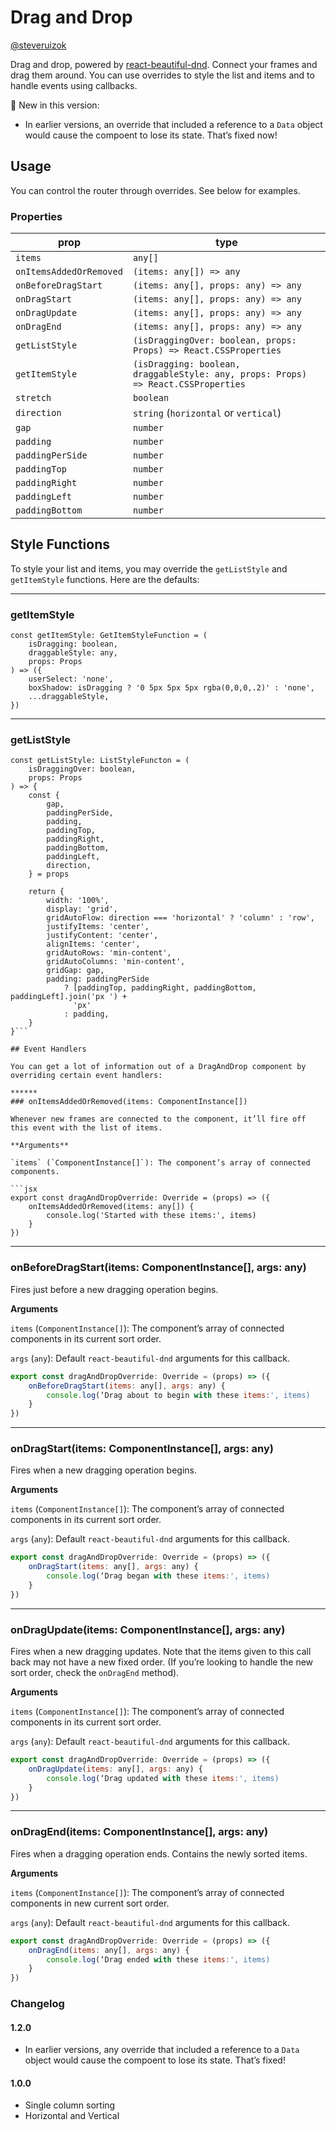 # Drag and Drop

[@steveruizok](http://twitter.com/steveruizok)

Drag and drop, powered by [react-beautiful-dnd](https://github.com/atlassian/react-beautiful-dnd). Connect your frames and drag them around. You can use overrides to style the list and items and to handle events using callbacks.

🎉 New in this version:

- In earlier versions, an override that included a reference to a `Data` object would cause the compoent to lose its state. That’s fixed now!

## Usage

You can control the router through overrides. See below for examples.

### Properties

prop | type
----------- | ---|
`items`|`any[]`|`[]`
`onItemsAddedOrRemoved` | `(items: any[]) => any`|
`onBeforeDragStart`| `(items: any[], props: any) => any`|
`onDragStart`|`(items: any[], props: any) => any`|
`onDragUpdate`| `(items: any[], props: any) => any`|
`onDragEnd`|`(items: any[], props: any) => any`|
`getListStyle`|`(isDraggingOver: boolean, props: Props) => React.CSSProperties`|
`getItemStyle` | `(isDragging: boolean, draggableStyle: any, props: Props) => React.CSSProperties`
`stretch`| `boolean` | false
`direction` | `string` (`horizontal` or `vertical`)
`gap` | `number`
`padding` | `number`
`paddingPerSide` | `number`
`paddingTop` | `number`
`paddingRight` | `number`
`paddingLeft` | `number`
`paddingBottom` | `number`

## Style Functions

To style your list and items, you may override the `getListStyle` and `getItemStyle` functions. Here are the defaults:

******
### getItemStyle

```
const getItemStyle: GetItemStyleFunction = (
	isDragging: boolean,
	draggableStyle: any,
	props: Props
) => ({
	userSelect: 'none',
	boxShadow: isDragging ? '0 5px 5px 5px rgba(0,0,0,.2)' : 'none',
	...draggableStyle,
})
```
******

### getListStyle

```
const getListStyle: ListStyleFuncton = (
	isDraggingOver: boolean,
	props: Props
) => {
	const {
		gap,
		paddingPerSide,
		padding,
		paddingTop,
		paddingRight,
		paddingBottom,
		paddingLeft,
		direction,
	} = props

	return {
		width: '100%',
		display: 'grid',
		gridAutoFlow: direction === 'horizontal' ? 'column' : 'row',
		justifyItems: 'center',
		justifyContent: 'center',
		alignItems: 'center',
		gridAutoRows: 'min-content',
		gridAutoColumns: 'min-content',
		gridGap: gap,
		padding: paddingPerSide
			? [paddingTop, paddingRight, paddingBottom, paddingLeft].join('px ') +
			  'px'
			: padding,
	}
}```

## Event Handlers

You can get a lot of information out of a DragAndDrop component by overriding certain event handlers:

******
### onItemsAddedOrRemoved(items: ComponentInstance[])

Whenever new frames are connected to the component, it’ll fire off this event with the list of items.

**Arguments**

`items` (`ComponentInstance[]`): The component’s array of connected components.

```jsx
export const dragAndDropOverride: Override = (props) => ({
    onItemsAddedOrRemoved(items: any[]) {
        console.log('Started with these items:', items)
    }
})
```

******

### onBeforeDragStart(items: ComponentInstance[], args: any)

Fires just before a new dragging operation begins.

**Arguments**

`items` (`ComponentInstance[]`): The component’s array of connected components in its current sort order.

`args` (`any`): Default `react-beautiful-dnd` arguments for this callback.

```jsx
export const dragAndDropOverride: Override = (props) => ({
    onBeforeDragStart(items: any[], args: any) {
        console.log(‘Drag about to begin with these items:', items)
    }
})
```

******

### onDragStart(items: ComponentInstance[], args: any)

Fires when a new dragging operation begins.

**Arguments**

`items` (`ComponentInstance[]`): The component’s array of connected components in its current sort order.

`args` (`any`): Default `react-beautiful-dnd` arguments for this callback.

```jsx
export const dragAndDropOverride: Override = (props) => ({
    onDragStart(items: any[], args: any) {
        console.log(‘Drag began with these items:', items)
    }
})
```
******

### onDragUpdate(items: ComponentInstance[], args: any)

Fires when a new dragging updates. Note that the items given to this call back may not have a new fixed order. (If you’re looking to handle the new sort order, check the `onDragEnd` method).

**Arguments**

`items` (`ComponentInstance[]`): The component’s array of connected components in its current sort order.

`args` (`any`): Default `react-beautiful-dnd` arguments for this callback.

```jsx
export const dragAndDropOverride: Override = (props) => ({
    onDragUpdate(items: any[], args: any) {
        console.log(‘Drag updated with these items:', items)
    }
})
```

******

### onDragEnd(items: ComponentInstance[], args: any)

Fires when a dragging operation ends. Contains the newly sorted items.

**Arguments**

`items` (`ComponentInstance[]`): The component’s array of connected components in new current sort order.

`args` (`any`): Default `react-beautiful-dnd` arguments for this callback.

```jsx
export const dragAndDropOverride: Override = (props) => ({
    onDragEnd(items: any[], args: any) {
        console.log(‘Drag ended with these items:', items)
    }
})
```


### Changelog

#### 1.2.0
- In earlier versions, any override that included a reference to a `Data` object would cause the compoent to lose its state. That’s fixed!

#### 1.0.0

- Single column sorting
- Horizontal and Vertical